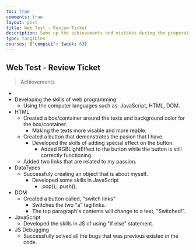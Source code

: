 ```yaml
---
toc: true
comments: true
layout: post
title: Web Test - Review Ticket
description: Sums up the achievements and mistakes during the preperation for Web Test.
type: tangibles
courses: {'compsci': {week: 6}}
---
```



## Web Test - Review Ticket
> Achievements
- 
- Developing the skills of web programming
    - Using the computer languages such as: JavaScript, HTML, DOM.
- HTML
    - Created a box/container around the texts and background color for the box/container.
        - Making the texts more visable and more reable.
    - Created a button that demonstrates the pasion that I have.
        - Developed the skills of adding special effect on the button.
            - Added RGBLightEffect to the button while the button is still correctly functioning.
    - Added two links that are related to my passion.
- DataTypes
    - Successfuly creating an object that is about myself.
        - Developed some skills in JavaScript
            -  .pop();       .push();
- DOM
    - Created a button called, "switch links"
        - Switches the two "a" tag links.
        - The top paragraph's contents will change to a text, "Switched!". 
- JavaScript
    - Developed the skills in JS of using "if else" statement.
- JS Debugging
    - Successfully solved all the bugs that was previous existed in the code.



        